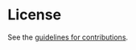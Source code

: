 # License

See the
[guidelines for contributions](https://github.com/ashdwilson/draft-dance-architecture/blob/main/CONTRIBUTING.md).
